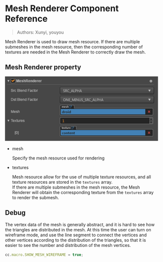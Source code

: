 # Mesh Renderer Component Reference

> Authors: Xunyi, youyou

Mesh Renderer is used to draw mesh resource. If there are multiple submeshes in the mesh resource, then the corresponding number of textures are needed in the Mesh Renderer to correctly draw the mesh.

## Mesh Renderer property

![](img/mesh_renderer.png)

- mesh  

  Specify the mesh resource used for rendering

- textures  

  Mesh resource allow for the use of multiple texture resources, and all texture resources are stored in the `textures` array.<br>
  If there are multiple submeshes in the mesh resource, the Mesh Renderer will obtain the corresponding texture from the `textures` array to render the submesh.

## Debug

The vertex data of the mesh is generally abstract, and it is hard to see how the triangles are distributed in the mesh. At this time the user can turn on wireframe mode, and use the line segment to connect the vertices and other vertices according to the distribution of the triangles, so that it is easier to see the number and distribution of the mesh vertices.

```javascript
cc.macro.SHOW_MESH_WIREFRAME = true;
```
